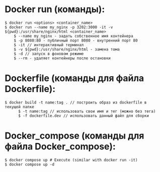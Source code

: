 # Docker run (команды):
    $ docker run <options> <container_name>
    $ docker run --name my_nginx -p 3202:3000 -it -v ${pwd}:/usr/share/nginx/html <container_name>
        $ --name my_nginx - задать собственное имя контейнера
        $ -p 8080:80 - публичный порт 8080 - внутренний порт 80
        $ -it // интерактивный терминал
        $ -v ${pwd}:/usr/share/nginx/html - замена тома
        $ -d // запуск в фоновом режиме
        $ --rm - удаляет контейнеры после остановки

# Dockerfile (команды для файла Dockerfile):
    $ docker build -t name:tag . // построить образ из dockerfile в текущей папке
          $ -t name:tag // использовать свои имя и тег (можно без тега)
          $ -f dockerfile.dev // использовать данный файл для сборки

# Docker_compose (команды для файла Docker_compose):
    $ docker compose up # Execute (similar with docker run -it)
    $ docker compose up -d 